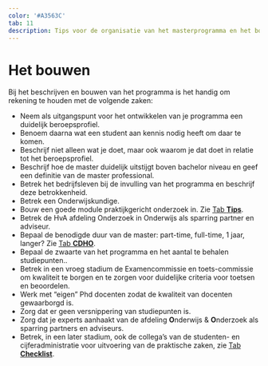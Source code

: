 ```yaml
---
color: '#A3563C'
tab: 11
description: Tips voor de organisatie van het masterprogramma en het bouwen daarvan.
---
```


# Het bouwen

Bij het beschrijven en bouwen van het programma is het handig om rekening te houden met de volgende zaken:

* Neem als uitgangspunt voor het ontwikkelen van je programma een duidelijk beroepsprofiel.
* Benoem daarna wat een student aan kennis nodig heeft om daar te komen.
* Beschrijf niet alleen wat je doet, maar ook waarom je dat doet in relatie tot het beroepsprofiel.
* Beschrijf hoe de master duidelijk uitstijgt boven bachelor niveau en geef een definitie van de master professional.
* Betrek het bedrijfsleven bij de invulling van het programma en beschrijf deze betrokkenheid.
* Betrek een Onderwijskundige.
* Bouw een goede module praktijkgericht onderzoek in. Zie [Tab **Tips**](/tips.html).
* Betrek de HvA afdeling Onderzoek in Onderwijs als sparring partner en adviseur.
* Bepaal de benodigde duur van de master: part-time, full-time, 1 jaar, langer? Zie [Tab **CDHO**](/cdho.html).
* Bepaal de zwaarte van het programma en het aantal te behalen studiepunten..
* Betrek in een vroeg stadium de Examencommissie en toets-commissie om kwaliteit te borgen en te zorgen voor duidelijke criteria voor toetsen en beoordelen.
* Werk met “eigen” Phd docenten zodat de kwaliteit van docenten gewaarborgd is.
* Zorg dat er geen versnippering van studiepunten is.
* Zorg dat je experts aanhaakt van de afdeling **O**nderwijs & **O**nderzoek als sparring partners en adviseurs.
* Betrek, in een later stadium, ook de collega’s van de studenten- en cijferadministratie voor uitvoering van de praktische zaken, zie [Tab **Checklist**](/checklist.html).

